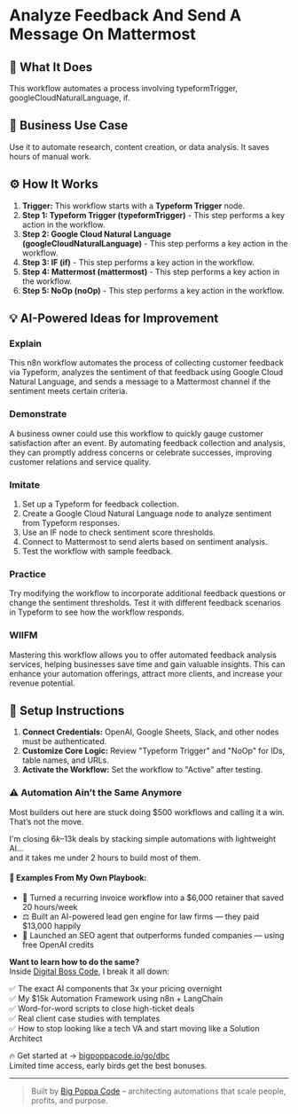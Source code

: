 # Analyze Feedback And Send A Message On Mattermost

## 🚀 What It Does
This workflow automates a process involving typeformTrigger, googleCloudNaturalLanguage, if.

## 💼 Business Use Case
Use it to automate research, content creation, or data analysis. It saves hours of manual work.

## ⚙️ How It Works
1.  **Trigger:** This workflow starts with a **Typeform Trigger** node.
2. **Step 1: Typeform Trigger (typeformTrigger)** - This step performs a key action in the workflow.
3. **Step 2: Google Cloud Natural Language (googleCloudNaturalLanguage)** - This step performs a key action in the workflow.
4. **Step 3: IF (if)** - This step performs a key action in the workflow.
5. **Step 4: Mattermost (mattermost)** - This step performs a key action in the workflow.
6. **Step 5: NoOp (noOp)** - This step performs a key action in the workflow.

## 💡 AI-Powered Ideas for Improvement
### Explain
This n8n workflow automates the process of collecting customer feedback via Typeform, analyzes the sentiment of that feedback using Google Cloud Natural Language, and sends a message to a Mattermost channel if the sentiment meets certain criteria.

### Demonstrate
A business owner could use this workflow to quickly gauge customer satisfaction after an event. By automating feedback collection and analysis, they can promptly address concerns or celebrate successes, improving customer relations and service quality.

### Imitate
1. Set up a Typeform for feedback collection.
2. Create a Google Cloud Natural Language node to analyze sentiment from Typeform responses.
3. Use an IF node to check sentiment score thresholds.
4. Connect to Mattermost to send alerts based on sentiment analysis.
5. Test the workflow with sample feedback.

### Practice
Try modifying the workflow to incorporate additional feedback questions or change the sentiment thresholds. Test it with different feedback scenarios in Typeform to see how the workflow responds.

### WIIFM
Mastering this workflow allows you to offer automated feedback analysis services, helping businesses save time and gain valuable insights. This can enhance your automation offerings, attract more clients, and increase your revenue potential.

## 🔧 Setup Instructions
1. **Connect Credentials:** OpenAI, Google Sheets, Slack, and other nodes must be authenticated.
2. **Customize Core Logic:** Review "Typeform Trigger" and "NoOp" for IDs, table names, and URLs.
3. **Activate the Workflow:** Set the workflow to "Active" after testing.

### ⚠️ Automation Ain’t the Same Anymore

Most builders out here are stuck doing $500 workflows and calling it a win.  
That’s not the move.  

I'm closing $6k–$13k deals by stacking simple automations with lightweight AI...  
and it takes me under 2 hours to build most of them.

#### 🧠 Examples From My Own Playbook:
- 🔁 Turned a recurring invoice workflow into a $6,000 retainer that saved 20 hours/week  
- ⚖️ Built an AI-powered lead gen engine for law firms — they paid $13,000 happily  
- 🚀 Launched an SEO agent that outperforms funded companies — using free OpenAI credits  

**Want to learn how to do the same?**  
Inside [Digital Boss Code](https://bigpoppacode.io/go/dbc), I break it all down:

✅ The exact AI components that 3x your pricing overnight  
✅ My $15k Automation Framework using n8n + LangChain  
✅ Word-for-word scripts to close high-ticket deals  
✅ Real client case studies with templates  
✅ How to stop looking like a tech VA and start moving like a Solution Architect  

🔥 Get started at → [bigpoppacode.io/go/dbc](https://bigpoppacode.io/go/dbc)  
Limited time access, early birds get the best bonuses.

---
> Built by [Big Poppa Code](https://bigpoppacode.io) – architecting automations that scale people, profits, and purpose.
